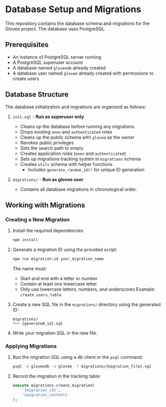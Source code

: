 # Database Setup and Migrations

This repository contains the database schema and migrations for the Glovee project. The database uses PostgreSQL.

## Prerequisites

- An instance of PostgreSQL server running
- A PostgreSQL superuser account
- A database named `gloveedb` already created
- A database user named `glovee` already created with permissions to create users

## Database Structure

The database initialization and migrations are organized as follows:

1. `init.sql` - **Run as superuser only**

   - Cleans up the database before running any migrations
   - Drops existing `anon` and `authenticated` roles
   - Cleans up the public schema with `glovee` as the owner
   - Revokes public privileges
   - Sets the search path to empty
   - Creates application roles (`anon` and `authenticated`)
   - Sets up migrations tracking system in `migrations` schema
   - Creates `utils` schema with helper functions
     - Includes `generate_random_id()` for unique ID generation

2. `migrations/` - **Run as glovee user**
   - Contains all database migrations in chronological order.

## Working with Migrations

### Creating a New Migration

1. Install the required dependencies:

   ```bash
   npm install
   ```

2. Generate a migration ID using the provided script:

   ```bash
   npm run migration:id your_migration_name
   ```

   The name must:

   - Start and end with a letter or number
   - Contain at least one lowercase letter
   - Only use lowercase letters, numbers, and underscores
     Example: `create_users_table`

3. Create a new SQL file in the `migrations/` directory using the generated ID:

   ```
   migrations/
   └── {generated_id}.sql
   ```

4. Write your migration SQL in the new file.

### Applying Migrations

1. Run the migration SQL using a db client or the `psql` command:

   ```bash
   psql -d gloveedb -U glovee -f migrations/{migration_file}.sql
   ```

2. Record the migration in the tracking table:
   ```sql
   execute migrations.create_migration(
       '{migration_id}',
       '{migration_content}'
   );
   ```
